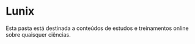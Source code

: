 # Lunix
Esta pasta está destinada a conteúdos de estudos e treinamentos online sobre quaisquer ciências.
